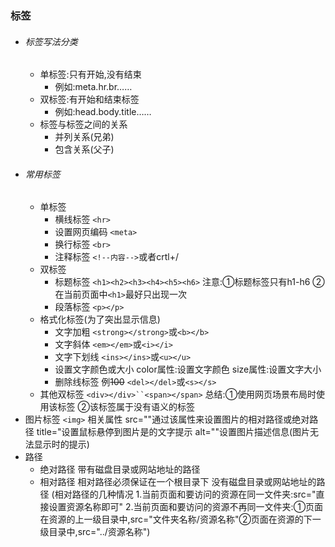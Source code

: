### 标签
- ###### 标签写法分类
  - 单标签:只有开始,没有结束
    - 例如:meta.hr.br……
  - 双标签:有开始和结束标签
    - 例如:head.body.title……
  - 标签与标签之间的关系
    - 并列关系(兄弟)
    - 包含关系(父子)
- ###### 常用标签
  - 单标签
    - 横线标签
`<hr>`
    - 设置网页编码
`<meta>`
    - 换行标签
`<br>`
    - 注释标签
`<!--内容-->`或者crtl+/
  - 双标签
    - 标题标签
`<h1><h2><h3><h4><h5><h6>`
注意:①标题标签只有h1-h6
    ②在当前页面中`<h1>`最好只出现一次
    - 段落标签
`<p></p>`
  - 格式化标签(为了突出显示信息)
      - 文字加粗
`<strong></strong>`或`<b></b>`
      - 文字斜体
    `<em></em>`或`<i></i>`
      - 文字下划线
    `<ins></ins>`或`<u></u>`
      - 设置文字颜色或大小
    color属性:设置文字颜色
    size属性:设置文字大小
      - 删除线标签 
       例<del>100</del>
       `<del></del>`或`<s></s>`
   - 其他双标签
   `<div></div>``<span></span>`
   总结:①使用网页场景布局时使用该标签
   ②该标签属于没有语义的标签
- 图片标签
`<img>`
相关属性
src=""通过该属性来设置图片的相对路径或绝对路径
title="设置鼠标悬停到图片是的文字提示
alt=""设置图片描述信息(图片无法显示时的提示)
- 路径
  - 绝对路径
  带有磁盘目录或网站地址的路径
  - 相对路径
   相对路径必须保证在一个根目录下
   没有磁盘目录或网站地址的路径
    (相对路径的几种情况
    1.当前页面和要访问的资源在同一文件夹:src="直接设置资源名称即可"
    2.当前页面和要访问的资源不再同一文件夹:①页面在资源的上一级目录中,src="文件夹名称/资源名称"②页面在资源的下一级目录中,src="../资源名称")
